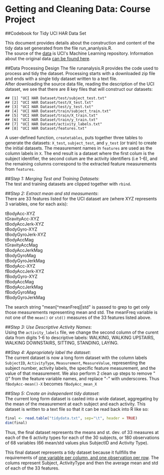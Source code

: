 # Getting and Cleaning Data: Course Project
##Codebook for Tidy UCI HAR Data Set

  This document provides details about the construction and content of the tidy data set generated from the file run_ananlysis.R.  
  The source of the [data][1] is UCI's Machine Learning repository. Information about the original data [can be found here][2].  
   
##Data Processing Design
  The file runanalysis.R provides the code used to process and tidy the dataset. Processing starts with a downloaded zip file and ends with a single tidy dataset written to a text file.  
  After downloading the source data file, reading the description of the UCI dataset, we see that there are 8 key files that will construct our datasets:
 
```
## [1] "UCI HAR Dataset/test/subject_test.txt"  
## [2] "UCI HAR Dataset/test/X_test.txt"        
## [3] "UCI HAR Dataset/test/y_test.txt"        
## [4] "UCI HAR Dataset/train/subject_train.txt"
## [5] "UCI HAR Dataset/train/X_train.txt"      
## [6] "UCI HAR Dataset/train/y_train.txt"      
## [7] "UCI HAR Dataset/activity_labels.txt"    
## [8] "UCI HAR Dataset/features.txt"
```
  
  A user-defined function, `createtables`, puts together three tables to generate the datasets: `X_test`, `subject_test`, and `y_test` (or train) to create the initial datasets. The measurement names in `features` are used as the column labels in `X`. The end result is a dataset where the first colum is the subject identifier, the second colum are the activity identifiers (i.e 1-6), and the remaining columns correspond to the extracted feature measurements from `features`.  
  
##*Step 1: Merging Test and Training Datasets*:  
The test and training datasets are clipped together with `rbind`.  

##*Step 2: Extract mean and std measuments*:  
There are 33 features listed for the UCI dataset are (where XYZ represents 3 variables, one for each axis): 

tBodyAcc-XYZ  
tGravityAcc-XYZ  
tBodyAccJerk-XYZ  
tBodyGyro-XYZ  
tBodyGyroJerk-XYZ  
tBodyAccMag  
tGravityAccMag  
tBodyAccJerkMag  
tBodyGyroMag  
tBodyGyroJerkMag  
fBodyAcc-XYZ  
fBodyAccJerk-XYZ  
fBodyGyro-XYZ  
fBodyAccMag  
fBodyAccJerkMag  
fBodyGyroMag  
fBodyGyroJerkMag    

The search string "mean[^meanFreq]|std" is passed to grep to get only those measurements representing mean and std. The meanFreq variable is not one of the `mean()` or `std()` measures of the 33 features listed above.  

##*Step 3: Use Descriptive Activity Names*:  
Using the `activity_labels` file, we change the second column of the curent data from digits 1-6 to descriptive labels: WALKING, WALKING UPSTAIRS, WALKING DOWNSTAIRS, SITTING, STANDING, LAYING. 

##*Step 4: Appropriately label the dataset*:  
The current dataset is now a long form dataset with the column labels `SubjectID`, `ActivityType`, `Measurement`, `MeasureValue`, representing the subject number, activity labels, the specific feature measurement, and the value of that measurement. We also perform 2 clean up steps to remove "()" from the feature variable names, and replace "-" with underscores. Thus `fBodyAcc-mean()-X` becomes `fBodyAcc_mean_X`

##*Step 5: Create an independent tidy dataset*:  
The current long form dataset is casted into a wide dataset, aggregating by the mean of the measurement at each subject and each activity. This dataset is written to a text file so that it can be read back into R like so:

```r
final <- read.table("tidydata.txt", sep="\t", header = TRUE)
dim(final)
```

Thus, the final dataset represents the means and st. dev. of 33 measures at each of the 6 activity types for each of the 30 subjects, or 180 observations of 68 variables (66 mean/std values plus SubjectID and Activity Type).  

This final dataset represents a tidy dataset because it fullfills the requirements of [one variable per column, and one observation per row][3]. The colums represent Subject, ActivityType and then the average mean and std of each of the 33 features. 


[1]: https://d396qusza40orc.cloudfront.net/getdata%2Fprojectfiles%2FUCI%20HAR%20Dataset.zip "UCI HAR Dataset"  

[2]: https://archive.ics.uci.edu/ml/datasets/Human+Activity+Recognition+Using+Smartphones "Details of UCI HAR Dataset"  

[3]: http://vita.had.co.nz/papers/tidy-data.pdf "Hadley Wickham, Tidy Data"
